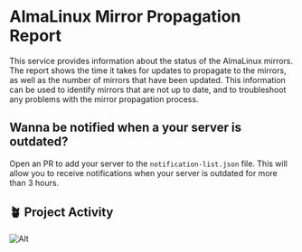 # AlmaLinux Mirror Propagation Report

This service provides information about the status of the AlmaLinux mirrors. The
report shows the time it takes for updates to propagate to the mirrors, as well
as the number of mirrors that have been updated. This information can be used to
identify mirrors that are not up to date, and to troubleshoot any problems with
the mirror propagation process.

## Wanna be notified when a your server is outdated?

Open an PR to add your server to the `notification-list.json` file. This will
allow you to receive notifications when your server is outdated for more than 3
hours.

## 🪴 Project Activity

![Alt](https://repobeats.axiom.co/api/embed/f01c4e13f17054cf35d22caef5a0b85cac5b7f03.svg "Repobeats analytics image")
